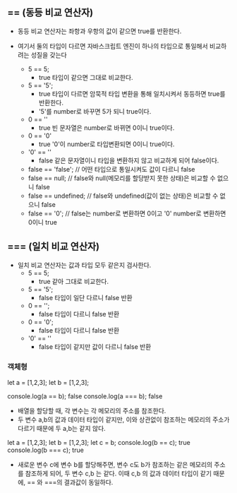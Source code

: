 ## == (동등 비교 연산자)
- 동등 비교 연산자는 좌항과 우항의 값이 같으면 true를 반환한다.
- 여기서 둘의 타입이 다르면 자바스크립트 엔진이 하나의 타입으로 통일해서 비교하려는 성질을 갖는다

  - 5 == 5;
    - true 타입이 같으면 그대로 비교한다.
  - 5 == '5';
    - true 타입이 다르면 암묵적 타입 변환을 통해 일치시켜서 동등하면 true를 반환한다.
    - '5'를 number로 바꾸면 5가 되니 true이다.
  - 0 == '' 
    - true 빈 문자열은 number로 바뀌면 0이니 true이다.
  - 0 == '0' 
    - true '0'이 number로 타입변환되면 0이니 true이다.
  - '0' == '' 
    - false 같은 문자열이니 타입을 변환하지 않고 비교하게 되어 false이다.
  - false == 'false'; // 어떤 타입으로 통일시켜도 값이 다르니 false
  - false == null; // false와 null(메모리를 할당받지 못한 상태)은 비교할 수 없으니 false
  - false == undefined; // false와 undefined(값이 없는 상태)은 비교할 수 없으니 false
  - false == '0'; // false는 number로 변환하면 0이고 '0' number로 변환하면 0이니 true

## === (일치 비교 연산자)
- 일치 비교 연산자는 값과 타입 모두 같은지 검사한다.
  - 5 == 5;
    - true 같아 그대로 비교한다.
  - 5 == '5';
    - false 타입이 일단 다르니 false 반환
  - 0 == ''; 
    - false 타입이 다르니 false 반환
  - 0 == '0'; 
    - false 타입이 다르니 false 반환
  - '0' == '' 
    - false 타입이 같지만 값이 다르니 false 반환

### 객체형
let a = [1,2,3];
let b = [1,2,3];

console.log(a == b); false
console.log(a === b); false

- 배열을 할당할 때, 각 변수는 각 메모리의 주소를 참조한다.
- 두 변수 a,b의 값과 데이터 타입이 같지만, 이와 상관없이 참조하는 메모리의 주소가 다르기 때문에 두 a,b는 같지 않다.

let a = [1,2,3];
let b = [1,2,3];
let c = b;
console.log(b == c); true
console.log(b === c); true

- 새로운 변수 c에 변수 b를 할당해주면, 변수 c도 b가 참조하는 같은 메모리의 주소를 참조하게 되어, 두 변수 c,b 는 같다. 이때 c,b 의 값과 데이터 타입이 같기 때문에, == 와 ===의 결과값이 동일하다.
